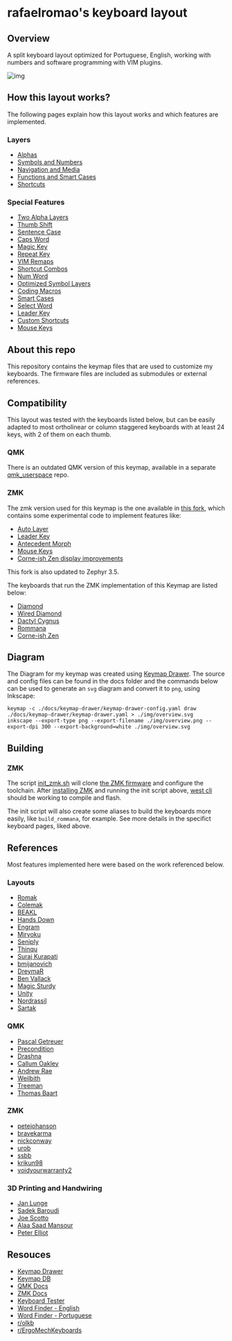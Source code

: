 # rafaelromao's keyboard layout
 
## Overview

A split keyboard layout optimized for Portuguese, English, working with numbers and software programming with VIM plugins.

![img](img/overview.png)

## How this layout works?

The following pages explain how this layout works and which features are implemented.

### Layers

- [Alphas](docs/alphas.md)
- [Symbols and Numbers](docs/symbols.md)
- [Navigation and Media](docs/navigation.md)
- [Functions and Smart Cases](docs/functions.md)
- [Shortcuts](docs/shortcuts.md) 

### Special Features

- [Two Alpha Layers](docs/alphas.md)
- [Thumb Shift](docs/alphas.md)
- [Sentence Case](docs/alphas.md)
- [Caps Word](docs/alphas.md)
- [Magic Key](docs/alphas.md)
- [Repeat Key](docs/alphas.md)
- [VIM Remaps](docs/navigation.md)
- [Shortcut Combos](docs/alphas.md)
- [Num Word](docs/symbols.md)
- [Optimized Symbol Layers](docs/symbols.md)
- [Coding Macros](docs/symbols.md)
- [Smart Cases](docs/functions.md)
- [Select Word](docs/shortcuts.md)
- [Leader Key](docs/shortcuts.md)
- [Custom Shortcuts](docs/shortcuts.md)
- [Mouse Keys](docs/navigation.md)

## About this repo

This repository contains the keymap files that are used to customize my keyboards. The firmware files are included as submodules or external references.

## Compatibility

This layout was tested with the keyboards listed below, but can be easily adapted to most ortholinear or column staggered keyboards with at least 24 keys, with 2 of them on each thumb.

### QMK

There is an outdated QMK version of this keymap, available in a separate [qmk_userspace](http://github.com/rafaelromao/qmk_userspace) repo.

### ZMK

The zmk version used for this keymap is the one available in [this fork](https://github.com/rafaelromao/zmk), which contains some experimental code to implement features like:
- [Auto Layer](https://github.com/zmkfirmware/zmk/pull/1451)
- [Leader Key](https://github.com/zmkfirmware/zmk/pull/1380)
- [Antecedent Morph](https://github.com/zmkfirmware/zmk/pull/2042)
- [Mouse Keys](https://github.com/zmkfirmware/zmk/pull/2027)
- [Corne-ish Zen display improvements](https://gist.github.com/caksoylar/c411313990978e1903c244f03039187a)

This fork is also updated to Zephyr 3.5.

The keyboards that run the ZMK implementation of this Keymap are listed below:

- [Diamond](src/zmk/keyboards/diamond/boards/shields/diamond/readme.md)
- [Wired Diamond](src/zmk/keyboards/wired_diamond/boards/shields/wired_diamond/readme.md)
- [Dactyl Cygnus](src/zmk/keyboards/cygnus/boards/shields/cygnus/readme.md)
- [Rommana](src/zmk/keyboards/rommana/boards/shields/rommana/readme.md)
- [Corne-ish Zen](src/zmk/keyboards/lowprokb.ca/corneish-zen/readme.md)

## Diagram

The Diagram for my keymap was created using [Keymap Drawer](https://github.com/caksoylar/keymap-drawer). The source and config files can be found in the docs folder and the commands below can be used to generate an `svg` diagram and convert it to `png`, using Inkscape:

```
keymap -c ./docs/keymap-drawer/keymap-drawer-config.yaml draw ./docs/keymap-drawer/keymap-drawer.yaml > ./img/overview.svg
inkscape --export-type png --export-filename ./img/overview.png --export-dpi 300 --export-background=white ./img/overview.svg
```

## Building

### ZMK

The script [init_zmk.sh](init_zmk.sh) will clone [the ZMK firmware](https://github.com/rafaelromao/zmk) and configure the toolchain.
After [installing ZMK](https://zmk.dev/docs/development/setup) and running the init script above, [west cli](https://zmk.dev/docs/development/build-flash) should be working to compile and flash.

The init script will also create some aliases to build the keyboards more easily, like `build_rommana`, for example. See more details in the specifict keyboard pages, liked above.

## References

Most features implemented here were based on the work referenced below.

### Layouts
- [Romak](https://github.com/rafaelromao/romak)
- [Colemak](https://colemak.org)
- [BEAKL](https://deskthority.net/wiki/BEAKL)
- [Hands Down](https://sites.google.com/alanreiser.com/handsdown/home)
- [Engram](https://engram.dev)
- [Miryoku](https://github.com/manna-harbour/miryoku)
- [Seniply](https://stevep99.github.io/seniply)
- [Thinqu](https://microexploitation.com/2018/06/04/thinqu/)
- [Suraj Kurapati](https://sunaku.github.io/moergo-glove80-keyboard.html)
- [bmijanovich](https://github.com/bmijanovich/zmk-config)
- [DreymaR](https://dreymar.colemak.org)
- [Ben Vallack](https://youtube.com/c/BenVallack)
- [Magic Sturdy](https://github.com/Ikcelaks/keyboard_layouts/blob/main/magic_sturdy/magic_sturdy.md)
- [Unity](https://lykt.xyz/uno)
- [Nordrassil](https://github.com/empressabyss/nordrassil)
- [Sartak](https://github.com/sartak/keyboard)

### QMK
- [Pascal Getreuer](https://github.com/getreuer/qmk-keymap)
- [Precondition](https://github.com/precondition/dactyl-manuform-keymap)
- [Drashna](https://github.com/drashna/qmk_userspace)
- [Callum Oakley](https://github.com/callum-oakley/qmk_firmware/tree/master/users/callum)
- [Andrew Rae](https://github.com/andrewjrae/kyria-keymap)
- [Weilbith](https://github.com/weilbith/keyboard_firmware)
- [Treeman](https://github.com/treeman/qmk_firmware/tree/master/keyboards/ferris/keymaps/treeman)
- [Thomas Baart](https://thomasbaart.nl/category/mechanical-keyboards/firmware/qmk)

### ZMK
- [petejohanson](https://github.com/petejohanson/)
- [bravekarma](https://github.com/caksoylar)
- [nickconway](https://github.com/nickconway)
- [urob](https://github.com/urob)
- [ssbb](https://github.com/ssbb)
- [krikun98](https://github.com/krikun98)
- [voidyourwarranty2](https://github.com/voidyourwarranty2/zmk)

### 3D Printing and Handwiring
- [Jan Lunge](https://m.youtube.com/@JanLunge)
- [Sadek Baroudi](https://github.com/sadekbaroudi)
- [Joe Scotto](https://github.com/joe-scotto)
- [Alaa Saad Mansour](https://github.com/AlaaSaadAbdo)
- [Peter Elliot](https://github.com/PJE66)

## Resouces

- [Keymap Drawer](https://github.com/caksoylar/keymap-drawer)
- [Keymap DB](https://keymapdb.com/keymaps/rafaelromao/)
- [QMK Docs](https://docs.qmk.fm)
- [ZMK Docs](https://zmk.dev/docs)
- [Keyboard Tester](https://config.qmk.fm/#/test)
- [Word Finder - English](https://www.merriam-webster.com/wordfinder/classic/contains/all/-1/th/1)
- [Word Finder - Portuguese](https://www.palavras.net/search.php?m=th&d=17)
- [r/olkb](https://www.reddit.com/r/olkb)
- [r/ErgoMechKeyboards](https://www.reddit.com/r/ErgoMechKeyboards)

